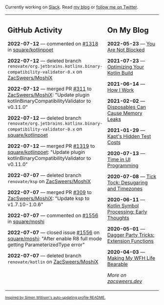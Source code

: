 Currently working on [Slack](https://slack.com/). Read [my blog](https://zacsweers.dev/) or [follow me on Twitter](https://twitter.com/ZacSweers).

<table><tr><td valign="top" width="60%">

## GitHub Activity
<!-- githubActivity starts -->
**2022-07-12** — commented on [#1318](https://github.com/square/kotlinpoet/pull/1318#issuecomment-1181812250) in [square/kotlinpoet](https://github.com/square/kotlinpoet)

**2022-07-12** — deleted branch `renovate/org.jetbrains.kotlinx.binary-compatibility-validator-0.x` on [ZacSweers/MoshiX](https://github.com/ZacSweers/MoshiX)

**2022-07-12** — merged PR [#311](https://github.com/ZacSweers/MoshiX/pull/311) to [ZacSweers/MoshiX](https://github.com/ZacSweers/MoshiX): "Update plugin kotlinBinaryCompatibilityValidator to v0.11.0"

**2022-07-12** — deleted branch `renovate/org.jetbrains.kotlinx.binary-compatibility-validator-0.x` on [square/kotlinpoet](https://github.com/square/kotlinpoet)

**2022-07-12** — merged PR [#1319](https://github.com/square/kotlinpoet/pull/1319) to [square/kotlinpoet](https://github.com/square/kotlinpoet): "Update plugin kotlinBinaryCompatibilityValidator to v0.11.0"

**2022-07-07** — deleted branch `renovate/ksp` on [ZacSweers/MoshiX](https://github.com/ZacSweers/MoshiX)

**2022-07-07** — merged PR [#309](https://github.com/ZacSweers/MoshiX/pull/309) to [ZacSweers/MoshiX](https://github.com/ZacSweers/MoshiX): "Update ksp to v1.7.10-1.0.6"

**2022-07-07** — commented on [#1556](https://github.com/square/moshi/issues/1556#issuecomment-1177632090) in [square/moshi](https://github.com/square/moshi)

**2022-07-07** — closed issue [#1556](https://github.com/square/moshi/issues/1556) on [square/moshi](https://github.com/square/moshi): "After enable R8 full mode getting ParameterizedType error"

**2022-07-07** — deleted branch `renovate/kotlin` on [ZacSweers/MoshiX](https://github.com/ZacSweers/MoshiX)
<!-- githubActivity ends -->
</td><td valign="top" width="40%">

## On My Blog
<!-- blog starts -->
**2022-05-23** — [You Are Not Blocked](https://www.zacsweers.dev/you-are-not-blocked/)

**2021-07-23** — [Optimizing Your Kotlin Build](https://www.zacsweers.dev/optimizing-your-kotlin-build/)

**2021-06-14** — [How I Work](https://www.zacsweers.dev/how-i-work/)

**2021-02-02** — [Disposables Can Cause Memory Leaks](https://www.zacsweers.dev/disposables-can-cause-memory-leaks/)

**2021-01-29** — [Kapt's Hidden Test Costs](https://www.zacsweers.dev/kapts-hidden-test-costs/)

**2020-07-13** — [Time in UI Programming](https://www.zacsweers.dev/time-in-ui/)

**2020-07-08** — [Tick Tock: Desugaring and Timezones](https://www.zacsweers.dev/ticktock-desugaring-timezones/)

**2020-06-11** — [Kotlin Symbol Processing: Early Thoughts](https://www.zacsweers.dev/kotlin-symbol-processor-early-thoughts/)

**2020-05-01** — [Dagger Party Tricks: Extension Functions](https://www.zacsweers.dev/dagger-party-tricks-extension-functions/)

**2020-04-03** — [Making My WFH Life Bearable](https://www.zacsweers.dev/making-wfh-life-bearable/)
<!-- blog ends -->
_More on [zacsweers.dev](https://zacsweers.dev/)_
</td></tr></table>

<sub><a href="https://simonwillison.net/2020/Jul/10/self-updating-profile-readme/">Inspired by Simon Willison's auto-updating profile README.</a></sub>